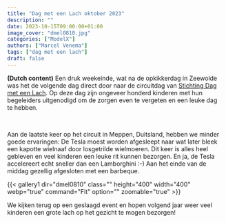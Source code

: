 ```yaml
---
title: "Dag met een Lach oktober 2023"
description: ""
date: 2023-10-15T09:00:00+01:00
image_cover: "dmel0810.jpg"
categories: ["ModelX"]
authors: ["Marcel Venema"] 
tags: ["dag met een lach"]
draft: false
---
```


**(Dutch content)** Een druk weekeinde, wat na de opkikkerdag in Zeewolde was het de volgende dag direct door naar de circuitdag van [Stichting Dag met een Lach](https://dagmeteenlach.nl). Op deze dag zijn ongeveer honderd kinderen met hun begeleiders uitgenodigd om de zorgen even te vergeten en een leuke dag te hebben. 

<!--more-->

&nbsp;  

Aan de laatste keer op het circuit in Meppen, Duitsland, hebben we minder goede ervaringen: De Tesla moest worden afgesleept naar wat later bleek een kapotte wielnaaf door losgetrilde wielmoeren. Dit keer is alles heel gebleven en veel kinderen een leuke rit kunnen bezorgen. En ja, de Tesla accelereert echt sneller dan een Lamborghini :-) Aan het einde van de middag gezellig afgesloten met een barbeque.

{{< gallery1 dir="dmel0810" class="" height="400" width="400" webp="true" command="Fit" option="" zoomable="true" >}}

We kijken terug op een geslaagd event en hopen volgend jaar weer veel kinderen een grote lach op het gezicht te mogen bezorgen!  

&nbsp;  
